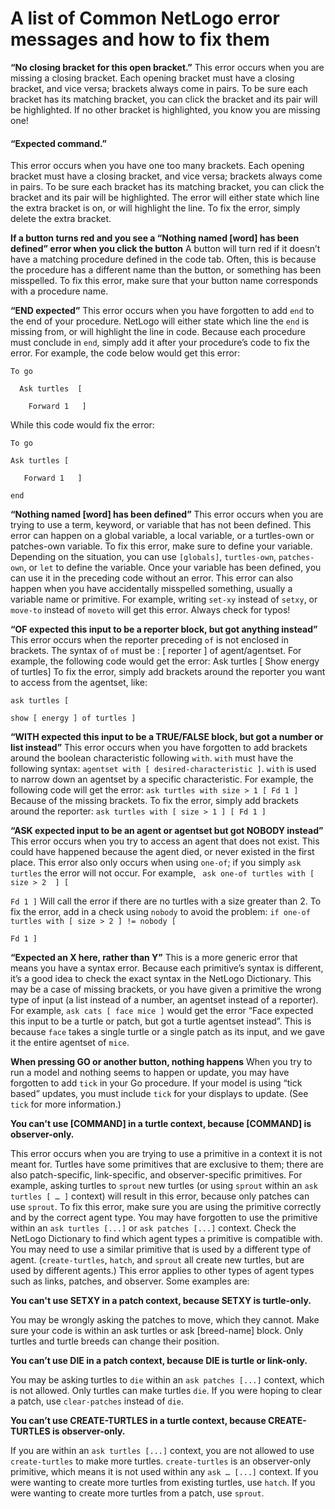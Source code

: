 # A list of Common NetLogo error messages and how to fix them



**“No closing bracket for this open bracket.”**
This error occurs when you are missing a closing bracket. Each opening bracket must have a closing bracket, and vice versa; brackets always come in pairs. To be sure each bracket has its matching bracket, you can click the bracket and its pair will be highlighted. If no other bracket is highlighted, you know you are missing one!

#### <span class="bg-warning">“Expected command.”</span>
This error occurs when you have one too many brackets. Each opening bracket must have a closing bracket, and vice versa; brackets always come in pairs. To be sure each bracket has its matching bracket, you can click the bracket and its pair will be highlighted. The error will either state which line the extra bracket is on, or will highlight the line. To fix the error, simply delete the extra bracket.

**If a button turns red and you see a “Nothing named [word] has been defined” error when you click the button**
A button will turn red if it doesn’t have a matching procedure defined in the code tab. Often, this is because the procedure has a different name than the button, or something has been misspelled. To fix this error, make sure that your button name corresponds with a procedure name.

**“END expected”**
This error occurs when you have forgotten to add `end` to the end of your procedure. NetLogo will either state which line the `end` is missing from, or will highlight the line in code. Because each procedure must conclude in `end`, simply add it after your procedure’s code to fix the error.
For example, the code below would get this error:

```To go   ```

```   Ask turtles  [  ```

```   	Forward 1   ] ```

While this code would fix the error:

```To go   ```

```Ask turtles [  ```

```   Forward 1   ]```

```end ```



**“Nothing named [word] has been defined”**
This error occurs when you are trying to use a term, keyword, or variable that has not been defined. This error can happen on a global variable, a local variable, or a turtles-own or patches-own variable. To fix this error, make sure to define your variable. Depending on the situation, you can use `[globals]`, `turtles-own`, `patches-own`, or `let` to define the variable. Once your variable has been defined, you can use it in the preceding code without an error. 
This error can also happen when you have accidentally misspelled something, usually a variable name or primitive. For example, writing `set-xy` instead of `setxy`, or `move-to` instead of `moveto` will get this error. Always check for typos!


**“OF expected this input to be a reporter block, but got anything instead”**
This error occurs when the reporter preceding `of` is not enclosed in brackets. The syntax of `of` must be : [ reporter ] of agent/agentset. For example, the following code would get the error:
Ask turtles [ Show energy of turtles]
To fix the error, simply add brackets around the reporter you want to access from the agentset, like:

```ask turtles [ ```

```show [ energy ] of turtles ] ```



**“WITH expected this input to be a TRUE/FALSE block, but got a number or list instead”**
This error occurs when you have forgotten to add brackets around the boolean characteristic following `with`. `with` must have the following syntax: `agentset with [ desired-characteristic ]`. `with` is used to narrow down an agentset by a specific characteristic. For example, the following code will get the error:
```ask turtles with size > 1 [ Fd 1 ] ```
Because of the missing brackets. To fix the error, simply add brackets around the reporter:
```ask turtles with [ size > 1 ] [ Fd 1 ]```

**“ASK expected input to be an agent or agentset but got NOBODY instead”**
This error occurs when you try to access an agent that does not exist. This could have happened because the agent died, or never existed in the first place. This error also only occurs when using `one-of`; if you simply `ask turtles` the error will not occur. For example, 
``` ask one-of turtles with [  size > 2  ] [```

```Fd 1 ]```
Will call the error if there are no turtles with a size greater than 2. To fix the error, add in a check using `nobody` to avoid the problem:
```if one-of turtles with [ size > 2 ] != nobody [```

```Fd 1 ]```


**“Expected an X here, rather than Y”**
This is a more generic error that means you have a syntax error. Because each primitive’s syntax is different, it’s a good idea to check the exact syntax in the NetLogo Dictionary. This may be a case of missing brackets, or you have given a primitive the wrong type of input (a list instead of a number, an agentset instead of a reporter). 
For example, `ask cats [ face mice ]` would get the error “Face expected this input to be a turtle or patch, but got a turtle agentset instead”. This is because `face` takes a single turtle or a single patch as its input, and we gave it the entire agentset of `mice`. 

**When pressing GO or another button, nothing happens**
When you try to run a model and nothing seems to happen or update, you may have forgotten to add `tick` in your Go procedure. If your model is using “tick based” updates, you must include `tick` for your displays to update. (See `tick` for more information.) 


**You can't use [COMMAND] in a turtle context, because [COMMAND] is** **observer-only.** 

This error occurs when you are trying to use a primitive in a context it is not meant for. Turtles have some primitives that are exclusive to them; there are also patch-specific, link-specific, and observer-specific primitives. For example, asking turtles to `sprout` new turtles (or using `sprout` within an `ask turtles [ … ]` context) will result in this error, because only patches can use `sprout`. 
To fix this error, make sure you are using the primitive correctly and by the correct agent type. You may have forgotten to use the primitive within an `ask turtles [...]` or `ask patches [...]` context. Check the NetLogo Dictionary to find which agent types a primitive is compatible with. You may need to use a similar primitive that is used by a different type of agent. (`create-turtles`, `hatch`, and `sprout` all create new turtles, but are used by different agents.)
This error applies to other types of agent types such as links, patches, and observer.
Some examples are: 

**You can't use SETXY in a patch context, because SETXY is turtle-only.**	

You may be wrongly asking the patches to move, which they cannot. Make sure your code is within an ask turtles or ask [breed-name] block. Only turtles and turtle breeds can change their position.

**You can’t use DIE in a patch context, because DIE is turtle or link-only.**

 You may be asking turtles to `die` within an `ask patches [...]` context, which is not allowed. Only turtles can make turtles `die`. If you were hoping to clear a patch, use `clear-patches` instead of `die`.

**You can’t use CREATE-TURTLES in a turtle context, because CREATE-TURTLES is observer-only.**	 

If you are within an `ask turtles [...]` context, you are not allowed to use `create-turtles` to make more turtles. `create-turtles` is an observer-only primitive, which means it is not used within any `ask … [...]` context. If you were wanting to create more turtles from existing turtles, use `hatch`. If you were wanting to create more turtles from a patch, use `sprout`.

